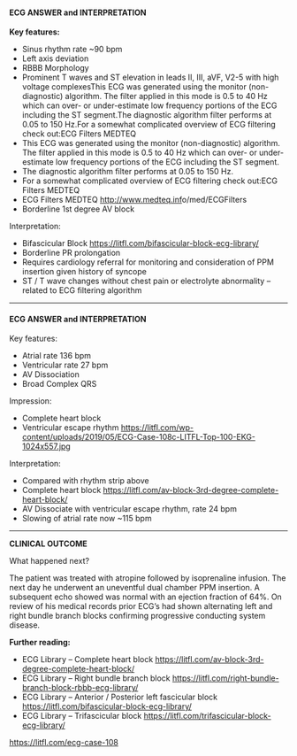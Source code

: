 #### ECG ANSWER and INTERPRETATION

**Key features:**
* Sinus rhythm rate ~90 bpm 
* Left axis deviation 
* RBBB Morphology 
* Prominent T waves and ST elevation in leads II, III, aVF, V2-5 with high voltage complexesThis ECG was generated using the monitor (non-diagnostic) algorithm. The filter applied in this mode is 0.5 to 40 Hz which can over- or under-estimate low frequency portions of the ECG including the ST segment.The diagnostic algorithm filter performs at 0.05 to 150 Hz.For a somewhat complicated overview of ECG filtering check out:ECG Filters MEDTEQ 
* This ECG was generated using the monitor (non-diagnostic) algorithm. The filter applied in this mode is 0.5 to 40 Hz which can over- or under-estimate low frequency portions of the ECG including the ST segment. 
* The diagnostic algorithm filter performs at 0.05 to 150 Hz. 
* For a somewhat complicated overview of ECG filtering check out:ECG Filters MEDTEQ 
* ECG Filters MEDTEQ <http://www.medteq.inf>o/med/ECGFilters
* Borderline 1st degree AV block 

Interpretation:
* Bifascicular Block <https://litfl.com/bifascicular-block-ecg-library/>
* Borderline PR prolongation 
* Requires cardiology referral for monitoring and consideration of PPM insertion given history of syncope 
* ST / T wave changes without chest pain or electrolyte abnormality – related to ECG filtering algorithm 

---------------

#### ECG ANSWER and INTERPRETATION

Key features:
* Atrial rate 136 bpm 
* Ventricular rate 27 bpm 
* AV Dissociation  
* Broad Complex QRS 

Impression:
* Complete heart block 
* Ventricular escape rhythm 
<https://litfl.com/wp-content/uploads/2019/05/ECG-Case-108c-LITFL-Top-100-EKG-1024x557.jpg> 

Interpretation:
* Compared with rhythm strip above 
* Complete heart block <https://litfl.com/av-block-3rd-degree-complete-heart-block/>
* AV Dissociate with ventricular escape rhythm, rate 24 bpm 
* Slowing of atrial rate now ~115 bpm 

---------------

**CLINICAL OUTCOME**

What happened next?

The patient was treated with atropine followed by isoprenaline infusion.
The next day he underwent an uneventful dual chamber PPM insertion. A subsequent echo showed was normal with an ejection fraction of 64%.
On review of his medical records prior ECG’s had shown alternating left and right bundle branch blocks confirming progressive conducting system disease. 

**Further reading:**
* ECG Library – Complete heart block <https://litfl.com/av-block-3rd-degree-complete-heart-block/>
* ECG Library – Right bundle branch block <https://litfl.com/right-bundle-branch-block-rbbb-ecg-library/>
* ECG Library – Anterior / Posterior left fascicular block <https://litfl.com/bifascicular-block-ecg-library/>
* ECG Library – Trifascicular block <https://litfl.com/trifascicular-block-ecg-library/>

<https://litfl.com/ecg-case-108>
